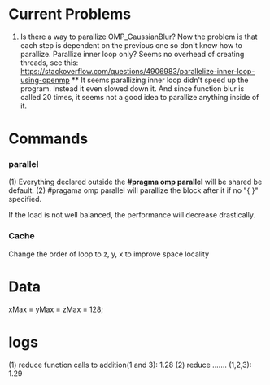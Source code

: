# Current Problems
1. Is there a way to parallize OMP_GaussianBlur?
Now the problem is that each step is dependent on the previous one so don't know how to parallize.
Parallize inner loop only? Seems no overhead of creating threads, see this: https://stackoverflow.com/questions/4906983/parallelize-inner-loop-using-openmp
** It seems parallizing inner loop didn't speed up the program. Instead it even slowed down it.
And since function blur is called 20 times, it seems not a good idea to parallize anything inside of it.


# Commands 

### parallel
(1) Everything declared outside the **#pragma omp parallel** will be shared be default.
(2) #pragama omp parallel will parallize the block after it if no "{ }" specified.

If the load is not well balanced, the performance will decrease drastically.


### Cache
Change the order of loop to z, y, x to improve space locality


# Data
xMax = yMax = zMax = 128;

# logs
(1) reduce function calls to addition(1 and 3): 1.28
(2) reduce ....... (1,2,3): 1.29
